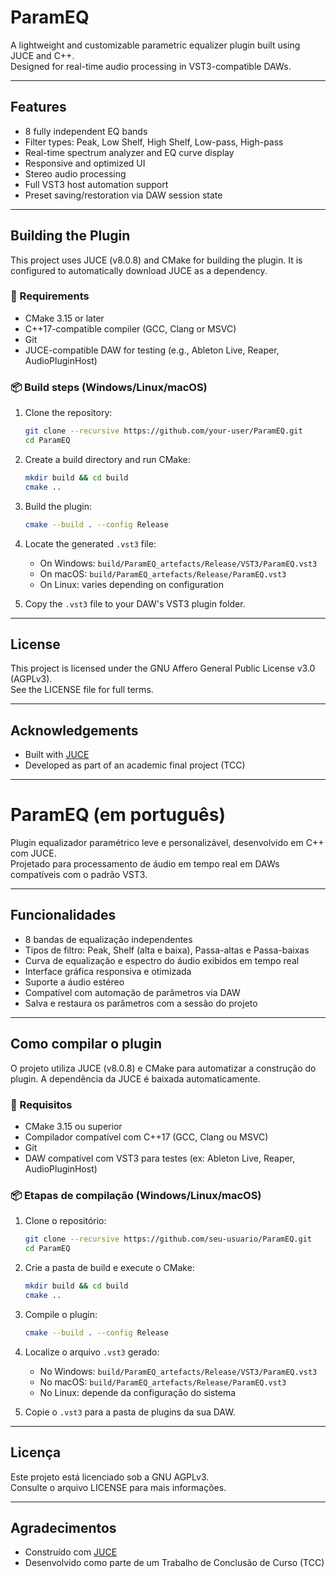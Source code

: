 # ParamEQ

A lightweight and customizable parametric equalizer plugin built using JUCE and C++.  
Designed for real-time audio processing in VST3-compatible DAWs.

---

## Features

- 8 fully independent EQ bands  
- Filter types: Peak, Low Shelf, High Shelf, Low-pass, High-pass  
- Real-time spectrum analyzer and EQ curve display  
- Responsive and optimized UI  
- Stereo audio processing  
- Full VST3 host automation support  
- Preset saving/restoration via DAW session state  

---

## Building the Plugin

This project uses JUCE (v8.0.8) and CMake for building the plugin. It is configured to automatically download JUCE as a dependency.

### 🔧 Requirements

- CMake 3.15 or later  
- C++17-compatible compiler (GCC, Clang or MSVC)  
- Git  
- JUCE-compatible DAW for testing (e.g., Ableton Live, Reaper, AudioPluginHost)  

### 📦 Build steps (Windows/Linux/macOS)

1. Clone the repository:
   ```bash
   git clone --recursive https://github.com/your-user/ParamEQ.git
   cd ParamEQ
   ```

2. Create a build directory and run CMake:
   ```bash
   mkdir build && cd build
   cmake ..
   ```

3. Build the plugin:
   ```bash
   cmake --build . --config Release
   ```

4. Locate the generated `.vst3` file:
   - On Windows: `build/ParamEQ_artefacts/Release/VST3/ParamEQ.vst3`
   - On macOS: `build/ParamEQ_artefacts/Release/ParamEQ.vst3`
   - On Linux: varies depending on configuration

5. Copy the `.vst3` file to your DAW's VST3 plugin folder.

---

## License

This project is licensed under the GNU Affero General Public License v3.0 (AGPLv3).  
See the LICENSE file for full terms.

---

## Acknowledgements

- Built with [JUCE](https://juce.com)  
- Developed as part of an academic final project (TCC)

---

# ParamEQ (em português)

Plugin equalizador paramétrico leve e personalizável, desenvolvido em C++ com JUCE.  
Projetado para processamento de áudio em tempo real em DAWs compatíveis com o padrão VST3.

---

## Funcionalidades

- 8 bandas de equalização independentes  
- Tipos de filtro: Peak, Shelf (alta e baixa), Passa-altas e Passa-baixas  
- Curva de equalização e espectro do áudio exibidos em tempo real  
- Interface gráfica responsiva e otimizada  
- Suporte a áudio estéreo  
- Compatível com automação de parâmetros via DAW  
- Salva e restaura os parâmetros com a sessão do projeto  

---

## Como compilar o plugin

O projeto utiliza JUCE (v8.0.8) e CMake para automatizar a construção do plugin. A dependência da JUCE é baixada automaticamente.

### 🔧 Requisitos

- CMake 3.15 ou superior  
- Compilador compatível com C++17 (GCC, Clang ou MSVC)  
- Git  
- DAW compatível com VST3 para testes (ex: Ableton Live, Reaper, AudioPluginHost)  

### 📦 Etapas de compilação (Windows/Linux/macOS)

1. Clone o repositório:
   ```bash
   git clone --recursive https://github.com/seu-usuario/ParamEQ.git
   cd ParamEQ
   ```

2. Crie a pasta de build e execute o CMake:
   ```bash
   mkdir build && cd build
   cmake ..
   ```

3. Compile o plugin:
   ```bash
   cmake --build . --config Release
   ```

4. Localize o arquivo `.vst3` gerado:
   - No Windows: `build/ParamEQ_artefacts/Release/VST3/ParamEQ.vst3`
   - No macOS: `build/ParamEQ_artefacts/Release/ParamEQ.vst3`
   - No Linux: depende da configuração do sistema

5. Copie o `.vst3` para a pasta de plugins da sua DAW.

---

## Licença

Este projeto está licenciado sob a GNU AGPLv3.  
Consulte o arquivo LICENSE para mais informações.

---

## Agradecimentos

- Construído com [JUCE](https://juce.com)  
- Desenvolvido como parte de um Trabalho de Conclusão de Curso (TCC)

